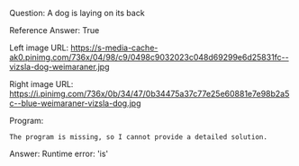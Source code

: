 Question: A dog is laying on its back

Reference Answer: True

Left image URL: https://s-media-cache-ak0.pinimg.com/736x/04/98/c9/0498c9032023c048d69299e6d25831fc--vizsla-dog-weimaraner.jpg

Right image URL: https://i.pinimg.com/736x/0b/34/47/0b34475a37c77e25e60881e7e98b2a5c--blue-weimaraner-vizsla-dog.jpg

Program:

```
The program is missing, so I cannot provide a detailed solution.
```
Answer: Runtime error: 'is'

